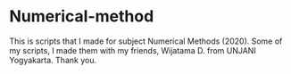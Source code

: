 # Numerical-method
This is scripts that I made for subject Numerical Methods (2020). Some of my scripts, I made them with my friends, Wijatama D. from UNJANI Yogyakarta.
Thank you.
